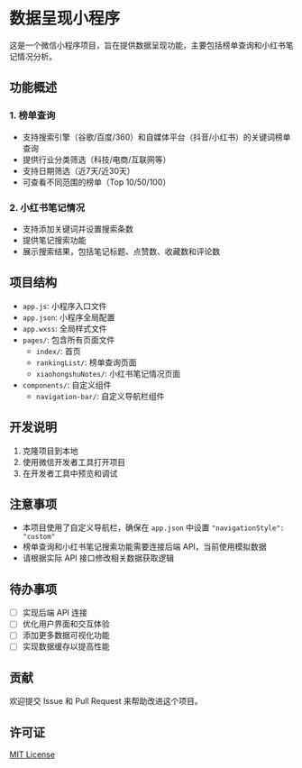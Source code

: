 # 数据呈现小程序

这是一个微信小程序项目，旨在提供数据呈现功能，主要包括榜单查询和小红书笔记情况分析。

## 功能概述

### 1. 榜单查询

- 支持搜索引擎（谷歌/百度/360）和自媒体平台（抖音/小红书）的关键词榜单查询
- 提供行业分类筛选（科技/电商/互联网等）
- 支持日期筛选（近7天/近30天）
- 可查看不同范围的榜单（Top 10/50/100）

### 2. 小红书笔记情况

- 支持添加关键词并设置搜索条数
- 提供笔记搜索功能
- 展示搜索结果，包括笔记标题、点赞数、收藏数和评论数

## 项目结构

- `app.js`: 小程序入口文件
- `app.json`: 小程序全局配置
- `app.wxss`: 全局样式文件
- `pages/`: 包含所有页面文件
  - `index/`: 首页
  - `rankingList/`: 榜单查询页面
  - `xiaohongshuNotes/`: 小红书笔记情况页面
- `components/`: 自定义组件
  - `navigation-bar/`: 自定义导航栏组件

## 开发说明

1. 克隆项目到本地
2. 使用微信开发者工具打开项目
3. 在开发者工具中预览和调试

## 注意事项

- 本项目使用了自定义导航栏，确保在 `app.json` 中设置 `"navigationStyle": "custom"`
- 榜单查询和小红书笔记搜索功能需要连接后端 API，当前使用模拟数据
- 请根据实际 API 接口修改相关数据获取逻辑

## 待办事项

- [ ] 实现后端 API 连接
- [ ] 优化用户界面和交互体验
- [ ] 添加更多数据可视化功能
- [ ] 实现数据缓存以提高性能

## 贡献

欢迎提交 Issue 和 Pull Request 来帮助改进这个项目。

## 许可证

[MIT License](LICENSE)


